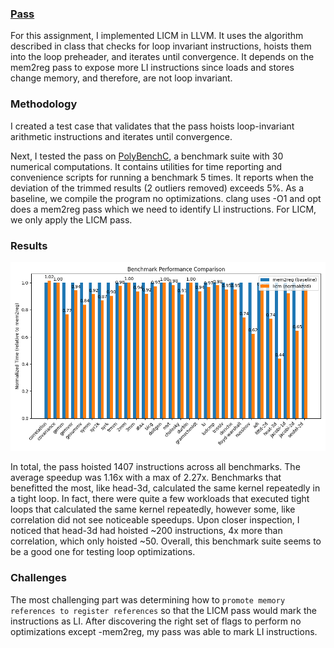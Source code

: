 ### [Pass](https://github.com/neel-patel-1/GettingStartedWithBril/tree/main/lesson8)
For this assignment, I implemented LICM in LLVM. It uses the algorithm described in class that checks for loop invariant instructions, hoists them into the loop preheader, and iterates until convergence. It depends on the mem2reg pass to expose more LI instructions since loads and stores change memory, and therefore, are not loop invariant.

### Methodology
I created a test case that validates that the pass hoists loop-invariant arithmetic instructions and iterates until convergence.

Next, I tested the pass on [PolyBenchC](https://github.com/MatthiasJReisinger/PolyBenchC-4.2.1/tree/master), a benchmark suite with 30 numerical computations.
It contains utilities for time reporting and convenience scripts for running a benchmark 5 times. It reports when the deviation of the trimmed results (2 outliers removed) exceeds 5%.
As a baseline, we compile the program no optimizations. clang uses -O1 and opt does a mem2reg pass which we need to identify LI instructions. For LICM, we only apply the LICM pass.

### Results

![alt text](image-1.png)

In total, the pass hoisted 1407 instructions across all benchmarks. The average speedup was 1.16x with a max of 2.27x. Benchmarks that benefitted the most, like head-3d, calculated the same kernel repeatedly in a tight loop. In fact, there were quite a few workloads that executed tight loops that calculated the same kernel repeatedly, however some, like correlation did not see noticeable speedups. Upon closer inspection, I noticed that head-3d had hoisted ~200 instructions, 4x more than correlation, which only hoisted ~50. Overall, this benchmark suite seems to be a good one for testing loop optimizations.

### Challenges
The most challenging part was determining how to `promote memory references to register references` so that the LICM pass would mark the instructions as LI. After discovering the right set of flags to perform no optimizations except -mem2reg, my pass was able to mark LI instructions.


